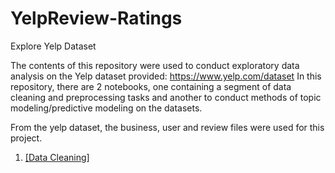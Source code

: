 # YelpReview-Ratings
Explore Yelp Dataset

The contents of this repository were used to conduct exploratory data analysis on the Yelp dataset provided: https://www.yelp.com/dataset 
In this repository, there are 2 notebooks, one containing a segment of data cleaning and preprocessing tasks and another to conduct methods of topic modeling/predictive modeling on the datasets.

From the yelp dataset, the business, user and review files were used for this project. 

1. [[Data Cleaning]](https://github.com/kellychoy/YelpReview-Ratings/blob/main/data_cleaning.ipynb)
